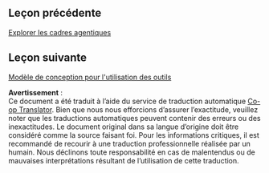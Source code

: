 <!--
CO_OP_TRANSLATOR_METADATA:
{
  "original_hash": "33243670d725b71857eee62f64ac2d09",
  "translation_date": "2025-05-20T07:48:21+00:00",
  "source_file": "03-agentic-design-patterns/README.md",
  "language_code": "fr"
}
-->
## Leçon précédente

[Explorer les cadres agentiques](../02-explore-agentic-frameworks/README.md)

## Leçon suivante

[Modèle de conception pour l'utilisation des outils](../04-tool-use/README.md)

**Avertissement** :  
Ce document a été traduit à l’aide du service de traduction automatique [Co-op Translator](https://github.com/Azure/co-op-translator). Bien que nous nous efforcions d’assurer l’exactitude, veuillez noter que les traductions automatiques peuvent contenir des erreurs ou des inexactitudes. Le document original dans sa langue d’origine doit être considéré comme la source faisant foi. Pour les informations critiques, il est recommandé de recourir à une traduction professionnelle réalisée par un humain. Nous déclinons toute responsabilité en cas de malentendus ou de mauvaises interprétations résultant de l’utilisation de cette traduction.